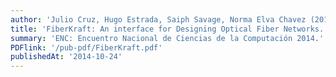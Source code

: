 ```yaml
---
author: 'Julio Cruz, Hugo Estrada, Saiph Savage, Norma Elva Chavez (2014).'
title: 'FiberKraft: An interface for Designing Optical Fiber Networks.'
summary: 'ENC: Encuentro Nacional de Ciencias de la Computación 2014.'
PDFlink: '/pub-pdf/FiberKraft.pdf'
publishedAt: '2014-10-24'
---
```

